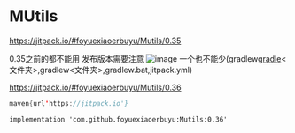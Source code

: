 # MUtils

https://jitpack.io/#foyuexiaoerbuyu/Mutils/0.35

0.35之前的都不能用
发布版本需要注意
![image](https://github.com/foyuexiaoerbuyu/MUtils/assets/30206790/7a4c0bde-d970-4433-bdce-335d04c8d20a)
一个也不能少(gradlew[gradle](gradle)<文件夹>,gradlew<文件夹>,gradlew.bat,jitpack.yml)

https://jitpack.io/#foyuexiaoerbuyu/Mutils/0.36

```java
maven{url'https://jitpack.io'}
```

```
implementation 'com.github.foyuexiaoerbuyu:Mutils:0.36'
```

